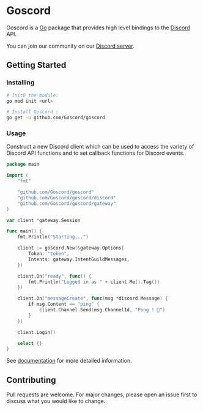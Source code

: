 # Goscord
Goscord is a [Go](https://golang.org/) package that provides high level bindings to the [Discord](https://discord.com/) API.  

You can join our community on our [Discord server](https://discord.gg/6Np8sbyHXt).  

## Getting Started
### Installing
```sh
# InitD the module:
go mod init <url> 

# Install Goscord :
go get -u github.com/Goscord/goscord
```

### Usage
Construct a new Discord client which can be used to access the variety of 
Discord API functions and to set callback functions for Discord events.

```go
package main

import (
    "fmt"

    "github.com/Goscord/goscord"
    "github.com/Goscord/goscord/discord"
    "github.com/Goscord/goscord/gateway"
)

var client *gateway.Session

func main() {
    fmt.Println("Starting...")

    client := goscord.New(&gateway.Options{ 
        Token: "token", 
        Intents: gateway.IntentGuildMessages,
    })

    client.On("ready", func() {
        fmt.Println("Logged in as " + client.Me().Tag())
    })

    client.On("messageCreate", func(msg *discord.Message) {
        if msg.Content == "ping" {
            client.Channel.Send(msg.ChannelId, "Pong ! 🏓")
        }
    })

    client.Login()

    select {}
}
```

See [documentation](https://goscord.dev/documentation) for more detailed information.

## Contributing
Pull requests are welcome. For major changes, please open an issue first to discuss what you would like to change. 
